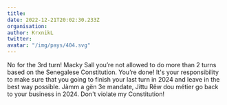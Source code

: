 ```yaml
---
title: 
date: 2022-12-21T20:02:30.233Z
organisation: 
author: KrxnikL
twitter: 
avatar: "/img/pays/404.svg"
---
```


No for the 3rd turn! Macky Sall you’re not allowed to do more than 2 turns based on the Senegalese Constitution. You’re done! It's your responsibility to make sure that you going to  finish your last turn in 2024 and leave in the best way possible. Jàmm a gën 3e mandate, Jíttu Rêw dou métier go back to your business in 2024. Don't violate my Constitution!